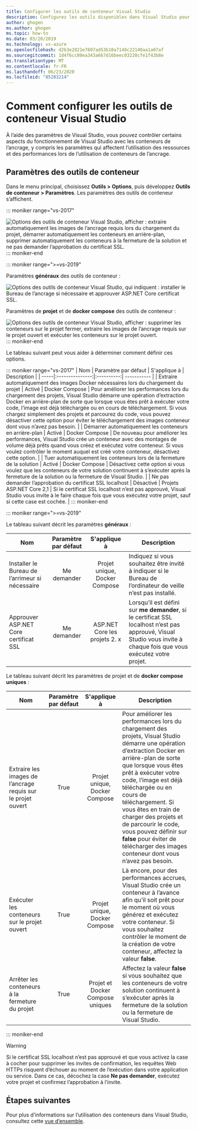 ```yaml
---
title: Configurer les outils de conteneur Visual Studio
description: Configurez les outils disponibles dans Visual Studio pour l’utilisation des conteneurs de l’ancrage.
author: ghogen
ms.author: ghogen
ms.topic: how-to
ms.date: 03/20/2019
ms.technology: vs-azure
ms.openlocfilehash: d2b3e2821e7697ad53b10a7148c22140aa1a07af
ms.sourcegitcommit: 1d4f6cc80ea343a667d16beec03220cfe1f43b8e
ms.translationtype: MT
ms.contentlocale: fr-FR
ms.lasthandoff: 06/23/2020
ms.locfileid: "85283214"
---
```

# <a name="how-to-configure-visual-studio-container-tools"></a>Comment configurer les outils de conteneur Visual Studio

À l’aide des paramètres de Visual Studio, vous pouvez contrôler certains aspects du fonctionnement de Visual Studio avec les conteneurs de l’ancrage, y compris les paramètres qui affectent l’utilisation des ressources et des performances lors de l’utilisation de conteneurs de l’ancrage.

## <a name="container-tools-settings"></a>Paramètres des outils de conteneur

Dans le menu principal, choisissez **Outils > Options**, puis développez **Outils de conteneur > Paramètres**. Les paramètres des outils de conteneur s’affichent.

::: moniker range="vs-2017"

![Options des outils de conteneur Visual Studio, afficher : extraire automatiquement les images de l’ancrage requis lors du chargement du projet, démarrer automatiquement les conteneurs en arrière-plan, supprimer automatiquement les conteneurs à la fermeture de la solution et ne pas demander l’approbation du certificat SSL.](./media/overview/visual-studio-docker-tools-options.png)
::: moniker-end

::: moniker range=">=vs-2019"

Paramètres **généraux** des outils de conteneur :

![Options des outils de conteneur Visual Studio, qui indiquent : installer le Bureau de l’ancrage si nécessaire et approuver ASP.NET Core certificat SSL.](./media/configure-container-tools/tools-options-1.png)

Paramètres de **projet** et de **docker compose** des outils de conteneur :

![Options des outils de conteneur Visual Studio, afficher : supprimer les conteneurs sur le projet fermer, extraire les images de l’ancrage requis sur le projet ouvert et exécuter les conteneurs sur le projet ouvert.](./media/configure-container-tools/tools-options-2.png)
::: moniker-end

Le tableau suivant peut vous aider à déterminer comment définir ces options.

::: moniker range="vs-2017"
| Nom | Paramètre par défaut | S'applique à | Description |
| -----|:---------------:|:----------:| ----------- |
| Extraire automatiquement des images Docker nécessaires lors du chargement du projet | Activé | Docker Compose | Pour améliorer les performances lors du chargement des projets, Visual Studio démarre une opération d’extraction Docker en arrière-plan de sorte que lorsque vous êtes prêt à exécuter votre code, l’image est déjà téléchargée ou en cours de téléchargement. Si vous chargez simplement des projets et parcourez du code, vous pouvez désactiver cette option pour éviter le téléchargement des images conteneur dont vous n’avez pas besoin. |
| Démarrer automatiquement les conteneurs en arrière-plan | Activé | Docker Compose | De nouveau pour améliorer les performances, Visual Studio crée un conteneur avec des montages de volume déjà prêts quand vous créez et exécutez votre conteneur. Si vous voulez contrôler le moment auquel est créé votre conteneur, désactivez cette option. |
| Tuer automatiquement les conteneurs lors de la fermeture de la solution | Activé | Docker Compose | Désactivez cette option si vous voulez que les conteneurs de votre solution continuent à s’exécuter après la fermeture de la solution ou la fermeture de Visual Studio. |
| Ne pas demander l’approbation du certificat SSL localhost | Désactivé | Projets ASP.NET Core 2,1 | Si le certificat SSL localhost n’est pas approuvé, Visual Studio vous invite à le faire chaque fois que vous exécutez votre projet, sauf si cette case est cochée. |
::: moniker-end

::: moniker range=">=vs-2019"

Le tableau suivant décrit les paramètres **généraux** :

| Nom | Paramètre par défaut | S'applique à | Description |
| -----|:---------------:|:----------:| ----------- |
| Installer le Bureau de l’arrimeur si nécessaire | Me demander | Projet unique, Docker Compose | Indiquez si vous souhaitez être invité à indiquer si le Bureau de l’ordinateur de veille n’est pas installé. |
| Approuver ASP.NET Core certificat SSL | Me demander | ASP.NET Core les projets 2. x | Lorsqu’il est défini sur **me demander**, si le certificat SSL localhost n’est pas approuvé, Visual Studio vous invite à chaque fois que vous exécutez votre projet. |

Le tableau suivant décrit les paramètres de projet et de **docker compose** **uniques** :

| Nom | Paramètre par défaut | S'applique à | Description |
| -----|:---------------:|:----------:| ----------- |
| Extraire les images de l’ancrage requis sur le projet ouvert | True | Projet unique, Docker Compose | Pour améliorer les performances lors du chargement des projets, Visual Studio démarre une opération d’extraction Docker en arrière-plan de sorte que lorsque vous êtes prêt à exécuter votre code, l’image est déjà téléchargée ou en cours de téléchargement. Si vous êtes en train de charger des projets et de parcourir le code, vous pouvez définir sur **false** pour éviter de télécharger des images conteneur dont vous n’avez pas besoin. |
| Exécuter les conteneurs sur le projet ouvert | True | Projet unique, Docker Compose | Là encore, pour des performances accrues, Visual Studio crée un conteneur à l’avance afin qu’il soit prêt pour le moment où vous générez et exécutez votre conteneur. Si vous souhaitez contrôler le moment de la création de votre conteneur, affectez la valeur **false**. |
| Arrêter les conteneurs à la fermeture du projet | True | Projet et Docker Compose uniques | Affectez la valeur **false** si vous souhaitez que les conteneurs de votre solution continuent à s’exécuter après la fermeture de la solution ou la fermeture de Visual Studio. |

::: moniker-end
> [!WARNING]
> Si le certificat SSL localhost n’est pas approuvé et que vous activez la case à cocher pour supprimer les invites de confirmation, les requêtes Web HTTPs risquent d’échouer au moment de l’exécution dans votre application ou service. Dans ce cas, décochez la case **Ne pas demander**, exécutez votre projet et confirmez l’approbation à l’invite.

## <a name="next-steps"></a>Étapes suivantes

Pour plus d’informations sur l’utilisation des conteneurs dans Visual Studio, consultez cette [vue d’ensemble](overview.md).